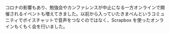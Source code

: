 コロナの影響もあり、勉強会やカンファレンスが中止になる一方オンラインで開催されるイベントも増えてきました。以前から入っていたきまべんというコミュニティでボイスチャットで音声をつなぐのではなく、Scrapbox を使ったオンラインもくもく会を行いました。

